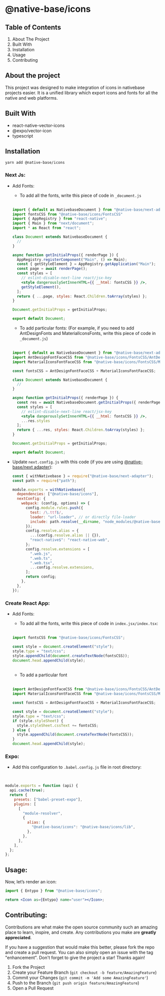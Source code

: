 # @native-base/icons

## **Table of Contents**

1. About The Project
2. Built With
3. Installation
4. Usage
5. Contributing

## **About the project**

This project was designed to make integration of icons in nativebase projects easier. It is a unified library which export icons and fonts for all the native and web platforms.

## Built With

- react-native-vector-icons
- @expo/vector-icon
- typescript

## Installation

`yarn add @native-base/icons`

### Next Js:

- Add Fonts:
    - To add all the fonts, write this piece of code in `_document.js`
     <br/>
    
    ```jsx
    import { default as NativebaseDocument } from "@native-base/next-adapter/document";
    import fontsCSS from "@native-base/icons/FontsCSS"
    import { AppRegistry } from "react-native";
    import { Main } from "next/document";
    import * as React from "react";
    
    class Document extends NativebaseDocument {
      //
    }
    
    async function getInitialProps({ renderPage }) {
      AppRegistry.registerComponent("Main", () => Main);
      const { getStyleElement } = AppRegistry.getApplication("Main");
      const page = await renderPage();
      const styles = [
        // eslint-disable-next-line react/jsx-key
        <style dangerouslySetInnerHTML={{ __html: fontsCSS }} />,
        getStyleElement(),
      ];
      return { ...page, styles: React.Children.toArray(styles) };
    }
    
    Document.getInitialProps = getInitialProps;
    
    export default Document;
    ```
    
    - To add particular fonts: (For example, if you need to add AntDesignFonts and MaterialIconsFonts, write this piece of code in `_document.js`)
     <br/>
     
    ```jsx
    import { default as NativebaseDocument } from "@native-base/next-adapter/document";
    import AntDesignFontFaceCSS from "@native-base/icons/FontsCSS/AntDesignFontFaceCSS";
    import MaterialIconsFontFaceCSS from "@native-base/icons/FontsCSS/MaterialIconsFontFaceCSS";
    
    const fontsCSS = AntDesignFontFaceCSS + MaterialIconsFontFaceCSS;
    
    class Document extends NativebaseDocument {
      //
    }
    
    async function getInitialProps({ renderPage }) {
      const res = await NativebaseDocument.getInitialProps({ renderPage });
      const styles = [
        // eslint-disable-next-line react/jsx-key
        <style dangerouslySetInnerHTML={{ __html: fontsCSS }} />,
        ...res.styles
      ];
      return { ...res, styles: React.Children.toArray(styles) };
    }
    
    Document.getInitialProps = getInitialProps;
    
    export default Document;
    ```

- Update `next.config.js` with this code (if you are using [@native-base/next adapter](https://github.com/GeekyAnts/native-base-next-adapter)):

    ```jsx
    const { withNativebase } = require("@native-base/next-adapter");
    const path = require("path");

    module.exports = withNativebase({
      dependencies: ["@native-base/icons"],
      nextConfig: {
        webpack: (config, options) => {
          config.module.rules.push({
            test: /\.ttf$/,
            loader: "url-loader", // or directly file-loader
            include: path.resolve(__dirname, "node_modules/@native-base/icons"),
          });
          config.resolve.alias = {
            ...(config.resolve.alias || {}),
            "react-native$": "react-native-web",
          };
          config.resolve.extensions = [
            ".web.js",
            ".web.ts",
            ".web.tsx",
            ...config.resolve.extensions,
          ];
          return config;
        },
      },
    });
    ```

### Create React App:

- Add Fonts:
    - To add all the fonts, write this piece of code in `index.jsx/index.tsx`:
     <br/>
     
    ```jsx
    import fontsCSS from "@native-base/icons/FontsCSS";

    const style = document.createElement("style");
    style.type = "text/css";
    style.appendChild(document.createTextNode(fontsCSS));
    document.head.appendChild(style); 
    ```
     <br/>
     
    - To add a particular font
     <br/>
     
    ```jsx
    import AntDesignFontFaceCSS from "@native-base/icons/FontsCSS/AntDesignFontFaceCSS";
    import MaterialIconsFontFaceCSS from "@native-base/icons/FontsCSS/MaterialIconsFontFaceCSS";
    
    const fontsCSS = AntDesignFontFaceCSS + MaterialIconsFontFaceCSS;
    
    const style = document.createElement("style");
    style.type = "text/css";
    if (style.styleSheet) {
      style.styleSheet.cssText += fontsCSS;
    } else {
      style.appendChild(document.createTextNode(fontsCSS));
    }
    document.head.appendChild(style); 
    ```
    

### Expo:

- Add this configuration to `.babel.config.js` file in root directory:
 <br/>
 
```jsx
module.exports = function (api) {
  api.cache(true);
  return {
    presets: ["babel-preset-expo"],
    plugins: [
      [
        "module-resolver",
        {
          alias: {
            "@native-base/icons": "@native-base/icons/lib",
          },
        },
      ],
    ],
  };
};
```

## Usage:

Now, let’s render an icon:

```jsx
import { Entypo } from "@native-base/icons";

return <Icon as={Entypo} name="user"></Icon>;
```

## Contributing:

Contributions are what make the open source community such an amazing place to learn, inspire, and create. Any contributions you make are **greatly appreciated**.

If you have a suggestion that would make this better, please fork the repo and create a pull request. You can also simply open an issue with the tag "enhancement". Don't forget to give the project a star! Thanks again!

1. Fork the Project
2. Create your Feature Branch (`git checkout -b feature/AmazingFeature`)
3. Commit your Changes (`git commit -m 'Add some AmazingFeature'`)
4. Push to the Branch (`git push origin feature/AmazingFeature`)
5. Open a Pull Request
